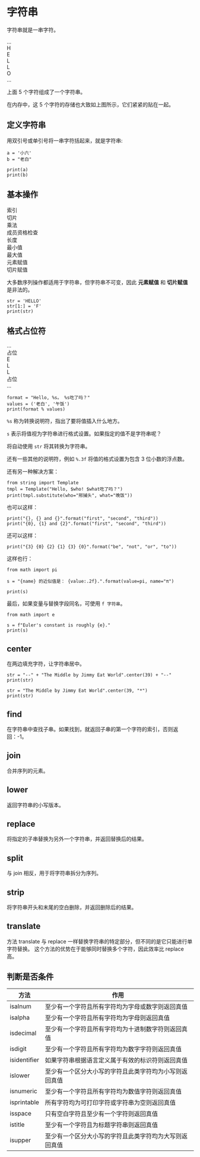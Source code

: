# 字符串

字符串就是一串字符。

<div class="flex justify-start gap-1">
  <div class="brick w-8 h-8">...</div>
  <div class="brick w-8 h-8">H</div>
  <div class="brick w-8 h-8">E</div>
  <div class="brick w-8 h-8">L</div>
  <div class="brick w-8 h-8">L</div>
  <div class="brick w-8 h-8">O</div>
  <div class="brick w-8 h-8">...</div>
</div>

上面 5 个字符组成了一个字符串。

在内存中，这 5 个字符的存储也大致如上图所示，它们紧紧的贴在一起。

## 定义字符串

用双引号或单引号将一串字符括起来，就是字符串:

<div class="run"></div>

```python3
a = '小六'
b = "老白"

print(a)
print(b)
```

## 基本操作

<div class="flex justify-start gap-1">
  <div class="brick w-14 h-8">索引</div>
  <div class="brick w-14 h-8">切片</div>
  <div class="brick w-14 h-8">乘法</div>
  <div class="brick w-32 h-8">成员资格检查</div>
  <div class="brick w-14 h-8">长度</div>
  <div class="brick w-16 h-8">最小值</div>
  <div class="brick w-16 h-8">最大值</div>
  <div class="brick-red w-24 h-8">元素赋值</div>
  <div class="brick-red w-24 h-8">切片赋值</div>
</div>

大多数序列操作都适用于字符串，但字符串不可变，因此 **元素赋值** 和 **切片赋值** 是非法的。

<div class="run"></div>

```python3
str = 'HELLO'
str[1:] = 'F'
print(str)
```

## 格式占位符

<div class="flex justify-start gap-1">
  <div class="brick w-8 h-8">...</div>
  <div class="brick-yellow w-14 h-8">占位</div>
  <div class="brick w-8 h-8">E</div>
  <div class="brick w-8 h-8">L</div>
  <div class="brick w-8 h-8 rounded text-center">L</div>
  <div class="brick-yellow w-14 h-8">占位</div>
  <div class="brick w-8 h-8">...</div>
</div>

<div class="run"></div>

```python3
format = "Hello, %s。 %s吃了吗？"
values = ('老白', '午饭')
print(format % values)
```

`%s` 称为转换说明符，指出了要将值插入什么地方。

`s` 表示将值视为字符串进行格式设置。如果指定的值不是字符串呢？

将自动使用 `str` 将其转换为字符串。

还有一些其他的说明符，例如 `%.3f` 将值的格式设置为包含 3 位小数的浮点数。

还有另一种解决方案：

<div class="run"></div>

```python3
from string import Template
tmpl = Template("Hello, $who! $what吃了吗？")
print(tmpl.substitute(who="邢捕头", what="晚饭"))
```

也可以这样：

<div class="run"></div>

```python3
print("{}, {} and {}".format("first", "second", "third"))
print("{0}, {1} and {2}".format("first", "second", "third"))
```

还可以这样：

<div class="run"></div>

```python3
print("{3} {0} {2} {1} {3} {0}".format("be", "not", "or", "to"))
```

这样也行：

<div class="run"></div>

```python3
from math import pi

s = "{name} 的近似值是： {value:.2f}.".format(value=pi, name="π")

print(s)
```

最后，如果变量与替换字段同名，可使用 `f 字符串`。

<div class="run"></div>

```python3
from math import e

s = f"Euler's constant is roughly {e}."
print(s)
```

## center

在两边填充字符，让字符串居中。

<div class="run"></div>

```python3
str = "--" + "The Middle by Jimmy Eat World".center(39) + "--"
print(str)
```

<div class="run"></div>

```python3
str = "The Middle by Jimmy Eat World".center(39, "*")
print(str)
```

## find

在字符串中查找子串。如果找到，就返回子串的第一个字符的索引，否则返回：-1。

## join

合并序列的元素。

## lower

返回字符串的小写版本。

## replace

将指定的子串替换为另外一个字符串，并返回替换后的结果。

## split

与 join 相反，用于将字符串拆分为序列。

## strip

将字符串开头和末尾的空白删除，并返回删除后的结果。

## translate

方法 translate 与 replace 一样替换字符串的特定部分，但不同的是它只能进行单字符替换。 这个方法的优势在于能够同时替换多个字符，因此效率比 replace 高。

## 判断是否条件

| 方法         | 作用                                                   |
| ------------ | ------------------------------------------------------ |
| isalnum      | 至少有一个字符且所有字符均为字母或数字则返回真值       |
| isalpha      | 至少有一个字符且所有字符均为字母则返回真值             |
| isdecimal    | 至少有一个字符且所有字符均为十进制数字符则返回真值     |
| isdigit      | 至少有一个字符且所有字符均为数字字符则返回真值         |
| isidentifier | 如果字符串根据语言定义属于有效的标识符则返回真值       |
| islower      | 至少有一个区分大小写的字符且此类字符均为小写则返回真值 |
| isnumeric    | 至少有一个字符且所有字符均为数值字符则返回真值         |
| isprintable  | 所有字符均为可打印字符或字符串为空则返回真值           |
| isspace      | 只有空白字符且至少有一个字符则返回真值                 |
| istitle      | 至少有一个字符且为标题字符串则返回真值                 |
| isupper      | 至少有一个区分大小写的字符且此类字符均为大写则返回真值 |
